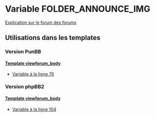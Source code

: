 # Variable FOLDER_ANNOUNCE_IMG
[Explication sur le forum des forums](http://forum.forumactif.com/t294113-listing-des-variables#FOLDER_ANNOUNCE_IMG)
## Utilisations dans les templates
### Version PunBB
#### [Template viewforum_body](punbb/viewforum_body.md)
* [Variable à la ligne 76](../punbb/viewforum_body.tpl#L76)
### Version phpBB2
#### [Template viewforum_body](subsilver/viewforum_body.md)
* [Variable à la ligne 104](../subsilver/viewforum_body.tpl#L104)